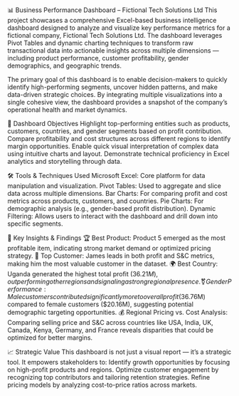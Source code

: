 📊 Business Performance Dashboard – Fictional Tech Solutions Ltd
This project showcases a comprehensive Excel-based business intelligence dashboard designed to analyze and visualize key performance metrics for a fictional company, Fictional Tech Solutions Ltd. The dashboard leverages Pivot Tables and dynamic charting techniques to transform raw transactional data into actionable insights across multiple dimensions — including product performance, customer profitability, gender demographics, and geographic trends.

The primary goal of this dashboard is to enable decision-makers to quickly identify high-performing segments, uncover hidden patterns, and make data-driven strategic choices. By integrating multiple visualizations into a single cohesive view, the dashboard provides a snapshot of the company’s operational health and market dynamics.

🎯 Dashboard Objectives
Highlight top-performing entities such as products, customers, countries, and gender segments based on profit contribution.
Compare profitability and cost structures across different regions to identify margin opportunities.
Enable quick visual interpretation of complex data using intuitive charts and layout.
Demonstrate technical proficiency in Excel analytics and storytelling through data.

🛠️ Tools & Techniques Used
Microsoft Excel: Core platform for data manipulation and visualization.
Pivot Tables: Used to aggregate and slice data across multiple dimensions.
Bar Charts: For comparing profit and cost metrics across products, customers, and countries.
Pie Charts: For demographic analysis (e.g., gender-based profit distribution).
Dynamic Filtering: Allows users to interact with the dashboard and drill down into specific segments.

📌 Key Insights & Findings
🏆 Best Product: Product 5 emerged as the most profitable item, indicating strong market demand or optimized pricing strategy.
👤 Top Customer: James leads in both profit and S&C metrics, making him the most valuable customer in the dataset.
🌍 Best Country: Uganda generated the highest total profit ($36.21M), outperforming other regions and signaling a strong regional presence.
⚧ Gender Performance: Male customers contributed significantly more to overall profit ($36.76M) compared to female customers ($20.16M), suggesting potential demographic targeting opportunities.
💰 Regional Pricing vs. Cost Analysis: Comparing selling price and S&C across countries like USA, India, UK, Canada, Kenya, Germany, and France reveals disparities that could be optimized for better margins.

📈 Strategic Value
This dashboard is not just a visual report — it’s a strategic tool. It empowers stakeholders to:
Identify growth opportunities by focusing on high-profit products and regions.
Optimize customer engagement by recognizing top contributors and tailoring retention strategies.
Refine pricing models by analyzing cost-to-price ratios across markets.


